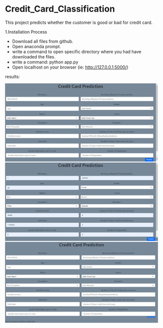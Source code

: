 # Credit_Card_Classification
   This project predicts whether the customer is good or bad for credit card.

 1.Installation Process
  -   Download all files from github.
  -   Open anaconda prompt.
  -   write a command to open specific directory where you had have downloaded the files.
  -   write a command: python app.py
  -   Open localhost on your browser (ie: http://127.0.0.1:5000/)

results:

![](assets/screenshot.png)
![](assets/with_data.png)
![](assets/result.png)